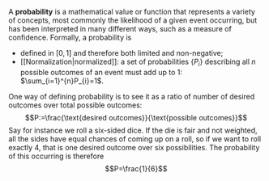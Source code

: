 A **probability** is a mathematical value or function that represents a variety of concepts, most commonly the likelihood of a given event occurring, but has been interpreted in many different ways, such as a measure of confidence. Formally, a probability is
- defined in $[0,1]$ and therefore both limited and non-negative;
- [[Normalization|normalized]]: a set of probabilities $\{ P_{i} \}$ describing all $n$ possible outcomes of an event must add up to 1: $\sum_{i=1}^{n}P_{i}=1$.

One way of defining probability is to see it as a ratio of number of desired outcomes over total possible outcomes:
$$P:=\frac{\text{desired outcomes}}{\text{possible outcomes}}$$
Say for instance we roll a six-sided dice. If the die is fair and not weighted, all the sides have equal chances of coming up on a roll, so if we want to roll exactly 4, that is one desired outcome over six possibilities. The probability of this occurring is therefore
$$P=\frac{1}{6}$$
